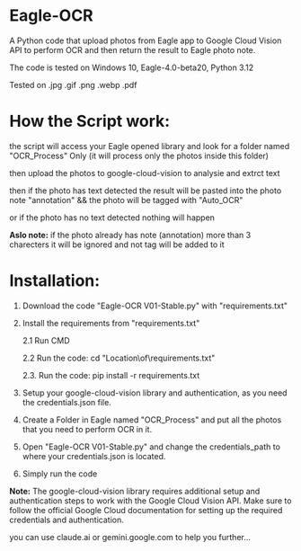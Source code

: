 # Eagle-OCR
A Python code that upload photos from Eagle app to Google Cloud Vision API to perform OCR and then return the result to Eagle photo note.

The code is tested on Windows 10, Eagle-4.0-beta20, Python 3.12

Tested on .jpg .gif .png .webp .pdf

# How the Script work:

the script will access your Eagle opened library and look for a folder named "OCR_Process" Only (it will process only the photos inside this folder)

then upload the photos to google-cloud-vision to analysie and extrct text

then if the photo has text detected the result will be pasted into the photo note "annotation" && the photo will be tagged with "Auto_OCR"

or if the photo has no text detected nothing will happen

**Aslo note:** if the photo already has note (annotation) more than 3 charecters it will be ignored and not tag will be added to it

# Installation:
1. Download the code "Eagle-OCR V01-Stable.py" with "requirements.txt"
2. Install the requirements from "requirements.txt"

   2.1 Run CMD
   
   2.2 Run the code: cd "Location\of\requirements.txt"
   
   2.3. Run the code: pip install -r requirements.txt
   
4. Setup your google-cloud-vision library and authentication, as you need the credentials.json file.
5. Create a Folder in Eagle named "OCR_Process" and put all the photos that you need to perform OCR in it.
6. Open "Eagle-OCR V01-Stable.py" and change the credentials_path to where your credentials.json is located.
7. Simply run the code

**Note:** 
The google-cloud-vision library requires additional setup and authentication steps to work with the Google Cloud Vision API. Make sure to follow the official Google Cloud documentation for setting up the required credentials and authentication.

you can use claude.ai or gemini.google.com to help you further...
